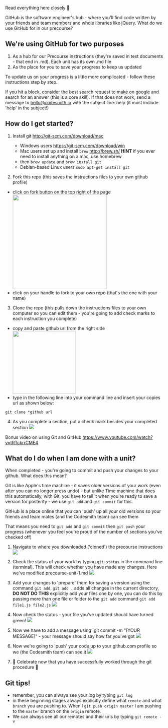 Read everything here closely :eyes:

GitHub is the software engineer's hub - where you'll find code written by your friends and team members and whole libraries like jQuery. What do we use GitHub for in our precourse?

## We're using GitHub for two purposes

1. As a hub for our Precourse instructions (they're saved in text documents - that end in .md). Each unit has its own .md file
2. As the place for you to save your progress to keep us updated

To update us on your progress is a little more complicated - follow these instructions step by step.

If you hit a block, consider the best search request to make on google and search for an answer (this is a core skill). If that does not work, send a message to hello@codesmith.io with the subject line: help (it must include 'help' in the subject!)

## How do I get started?

1. Install git <http://git-scm.com/download/mac>
    - Windows users <https://git-scm.com/download/win>
    - Mac users set up and install `brew` <http://brew.sh/> **HINT** if you ever need to install anything on a mac, use homebrew
    - then `brew update` and `brew install git`
    - Debian-based Linux users `sudo apt-get install git`

2. Fork this repo (this saves the instructions files to your own github profile)

  - click on fork button on the top right of the page <br><img src="https://help.github.com/assets/images/help/repository/fork_button.jpg" width="300px">
  - click on your handle to fork to your own repo (that's the one with your name)

3. Clone the repo (this pulls down the instructions files to your own computer so you can edit them - you're going to add check marks to each instruction you complete)

  - copy and paste github url from the right side <br><img src="https://help.github.com/assets/images/help/repository/clone-repo-clone-url-button.png" width="200px"></img>
  - type in the following line into your command line and insert your copies url as shown below:
  ````
  git clone *github url
  ````

4. As you complete a section, put a check mark besides your completed section ![](https://www.dropbox.com/s/azmiejp57cca0z7/github-workflow-check-for-complete_shrink.png?dl=1)

Bonus video on using Git and GitHub <https://www.youtube.com/watch?v=tRTckrrCME4>


## What do I do when I am done with a unit?

When completed - you're going to commit and push your changes to your github. What does this mean?

Git is like Apple's time machine - it saves older versions of your work (even after you can no longer press undo) - but unlike Time machine that does this automatically, with Git, you have to tell it when you're ready to save a version for posterity - we use `git add` and `git commit` for this.

GitHub is a place online that you can 'push' up all your old versions so your friends and team mates (and the Codesmith team) can see them

That means you need to `git add` and `git commit` then `git push` your progress (whenever you feel you're proud of the number of sections you've checked off)

1. Navigate to where you downloaded ('cloned') the precourse instructions ![](https://www.dropbox.com/s/kpzj15bfo4ygy1f/file-location.png?dl=1)

2. Check the status of your work by typing ```git status``` in the command line (terminal). This will check whether you have made any changes. Here we've modified precourse-unit-1.md ![](https://www.dropbox.com/s/tbi6dusrafrmyjj/git-status.png?dl=1)

3. Add your changes to 'prepare' them for saving a version using the command `git add`. `git add .` adds all changes in the current directory, **DO NOT DO THIS** explicitly add your files one by one, you can do this by passing more than one file or folder to the `git add` command `git add file1.js file2.js` ![](https://www.dropbox.com/s/mzlexkf7npf78b3/git%20add.png?dl=1)


4. Now check the status - your file you've updated should have turned green! ![](https://www.dropbox.com/s/m2qx1y8wd98v15o/git%20status.png?dl=1)

5. Now we have to add a message using `git commit -m "[YOUR MESSAGE]" - your message should say how far you've got ![](https://www.dropbox.com/s/shbxydbc86916bb/git%20commit.png?dl=1)

6. Now we're going to 'push' your code up to your github.com profile so we (the Codesmith team) can see it ![](https://www.dropbox.com/s/xnh7p6elzrvy6m2/git%20push.png?dl=1)

7. :dancers: Celebrate now that you have successfully worked through the git procedure :dancers:

## Git tips!

- remember, you can always see your log by typing `git log`
- in these beginning stages always explicitly define what `remote` and what `branch` you are pushing to. When I `git push origin master` I am pushing to the `master` branch on the `origin` remote.
- We can always see all our remotes and their urls by typing `git remote -v`
